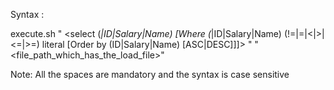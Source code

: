 Syntax :
 
 execute.sh " <select (*|ID|Salary|Name) [Where (*|ID|Salary|Name) (!=|=|<|>|<=|>=) literal [Order by (ID|Salary|Name) [ASC|DESC]]]> " "<file_path_which_has_the_load_file>"

Note: All the spaces are mandatory and the syntax is case sensitive